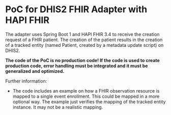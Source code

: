 # PoC for DHIS2 FHIR Adapter with HAPI FHIR
The adapter uses Spring Boot 1 and HAPI FHIR 3.4 to receive the creation request of a FHIR patient. The creation of the patient results in the creation of a tracked entity (named Patient, created by a metadata update script) on DHIS2. 

__The code of the PoC is no production code! If the code is used to create production code, error handling must be integrated and it must be generalized and optimized.__

Further information:
- The code includes an example on how a FHIR observation resource is mapped to a single event enrollment. This could be mapped in a more optional way. The example just verifies the mapping of the tracked entity instance. It may not be a realistic mapping.
